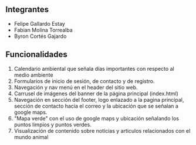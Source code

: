 ## Integrantes
- Felipe Gallardo Estay
- Fabian Molina Torrealba
- Byron Cortés Gajardo

## Funcionalidades

1. Calendario ambiental que señala días importantes con respecto al medio ambiente
2. Formularios de inicio de sesión, de contacto y de registro.
3. Navegación y nav menú en el header del sitio web.
4. Carrusel de imágenes del banner de la página principal (index.html)
5. Navegación en sección del footer, logo enlazado a la pagina principal, sección de contacto hacia el correo y la ubicación que se señalan a google maps.
6. "Mapa verde" con el uso de google maps y ubicación señalando los puntos limpios y puntos verdes.
7. Visualización de contenido sobre noticias y articulos relacionados con el mundo animal 